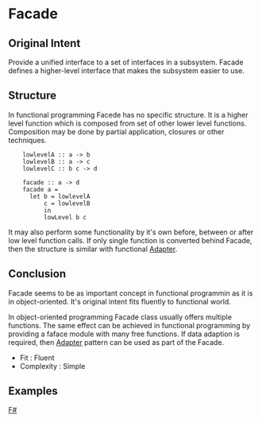# Facade


## Original Intent

Provide a unified interface to a set of interfaces in a subsystem. Facade defines a higher-level interface that makes the subsystem easier to use.


## Structure

In functional programming Facede has no specific structure. It is a higher level function which is composed from set of other lower level functions. Composition may be done by partial application, closures or other techniques.

~~~~  
    lowlevelA :: a -> b
    lowlevelB :: a -> c
    lowlevelC :: b c -> d

    facade :: a -> d
    facade a =
      let b = lowlevelA
          c = lowlevelB
          in
          lowLevel b c
~~~~

It may also perform some functionality by it's own before, between or after low level function calls. If only single function is converted behind Facade, then the structure is similar with functional [Adapter](../adapter/README.MD).


## Conclusion

Facade seems to be as important concept in functional programmin as it is in object-oriented. It's original intent fits fluently to functional world. 

In object-oriented programming Facade class usually offers multiple functions. The same effect can be achieved in functional programming by providing a faface module with many free functions. If data adaption is required, then [Adapter](../adapter/README.md) pattern can be used as part of the Facade.

- Fit : Fluent
- Complexity : Simple


## Examples

[F#](facade.fsx)
 
